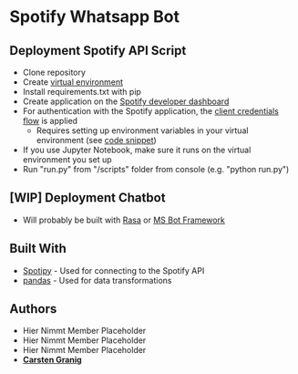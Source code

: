 # Spotify Whatsapp Bot

## Deployment Spotify API Script

- Clone repository
- Create [virtual environment](https://docs.python.org/3/library/venv.html)
- Install requirements.txt with pip
- Create application on the [Spotify developer dashboard](https://developer.spotify.com/dashboard/)
- For authentication with the Spotify application, the [client credentials flow](https://spotipy.readthedocs.io/en/2.18.0/#client-credentials-flow) is applied
    - Requires setting up environment variables in your virtual environment (see [code snippet](https://github.com/FRANZKAFKA13/Spotify_Whatsapp_Bot/blob/main/resources/activate))
- If you use Jupyter Notebook, make sure it runs on the virtual environment you set up 
- Run "run.py" from "/scripts" folder from console (e.g. "python run.py")


## [WIP] Deployment Chatbot

- Will probably be built with [Rasa](https://rasa.com/) or [MS Bot Framework](https://dev.botframework.com/)

## Built With

- [Spotipy](https://spotipy.readthedocs.io/en/2.18.0/#installation) - Used for connecting to the Spotify API
- [pandas](https://pandas.pydata.org/) - Used for data transformations


## Authors

- Hier Nimmt Member Placeholder
- Hier Nimmt Member Placeholder
- Hier Nimmt Member Placeholder
- [**Carsten Granig**](https://www.linkedin.com/in/carsten-granig/)



